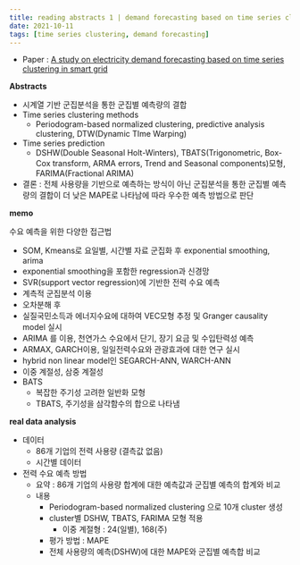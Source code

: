 ```yaml
---
title: reading abstracts 1 | demand forecasting based on time series clustering
date: 2021-10-11
tags: [time series clustering, demand forecasting]
---
```



- Paper : [A study on electricity demand forecasting based on time series clustering in smart grid](https://scienceon.kisti.re.kr/srch/selectPORSrchArticle.do?cn=JAKO201611059007425&dbt=NART)
  
**Abstracts**
- 시계열 기반 군집분석을 통한 군집별 예측량의 결합 
- Time series clustering methods
	- Periodogram-based normalized clustering, predictive analysis clustering, DTW(Dynamic TIme Warping)
- Time series prediction
	- DSHW(Double Seasonal Holt-Winters), TBATS(Trigonometric, Box-Cox transform, ARMA errors, Trend and Seasonal components)모형, FARIMA(Fractional ARIMA)
- 결론 : 전체 사용량을 기반으로 예측하는 방식이 아닌 군집분석을 통한 군집별 예측량의 결합이 더 낮은 MAPE로 나타남에 따라 우수한 예측 방법으로 판단
  

**memo**

수요 예측을 위한 다양한 접근법 
- SOM, Kmeans로 요일별, 시간별 자료 군집화 후 exponential smoothing, arima 
- exponential smoothing을 포함한 regression과 신경망
- SVR(support vector regression)에 기반한 전력 수요 예측
- 계측적 군집분석 이용
- 오차분해 후 
- 실질국민소득과 에너지수요에 대하여 VEC모형 추정 및 Granger causality model 실시
- ARIMA 를 이용, 천연가스 수요에서 단기, 장기 요금 및 수입탄력성 예측 
- ARMAX, GARCH이용,  일일전력수요와 관광효과에 대한 연구 실시 
- hybrid non linear model인 SEGARCH-ANN, WARCH-ANN 
- 이중 계절성, 삼중 계절성
- BATS
	- 복잡한 주기성 고려한 일반화 모형 
	- TBATS, 주기성을 삼각함수의 합으로 나타냄
	
	
**real data analysis**
- 데이터
	- 86개 기업의 전력 사용량 (결측값 없음)
	- 시간별 데이터
- 전력 수요 예측 방법
	- 요약 : 86개 기업의 사용량 합계에 대한 예측값과 군집별 예측의 합계와 비교
	- 내용
		- Periodogram-based normalized clustering 으로 10개 cluster 생성
		- cluster별 DSHW, TBATS, FARIMA 모형 적용
			- 이중 계절형 : 24(일별), 168(주)
		- 평가 방법 : MAPE
		- 전체 사용량의 예측(DSHW)에 대한 MAPE와 군집별 예측합 비교

